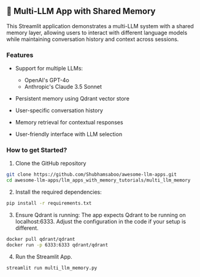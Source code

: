 ## 🧠 Multi-LLM App with Shared Memory
This Streamlit application demonstrates a multi-LLM system with a shared memory layer, allowing users to interact with different language models while maintaining conversation history and context across sessions.

### Features

- Support for multiple LLMs:
    - OpenAI's GPT-4o
    - Anthropic's Claude 3.5 Sonnet

- Persistent memory using Qdrant vector store
- User-specific conversation history
- Memory retrieval for contextual responses
- User-friendly interface with LLM selection

### How to get Started?

1. Clone the GitHub repository
```bash
git clone https://github.com/Shubhamsaboo/awesome-llm-apps.git
cd awesome-llm-apps/llm_apps_with_memory_tutorials/multi_llm_memory
```

2. Install the required dependencies:

```bash
pip install -r requirements.txt
```

3. Ensure Qdrant is running:
The app expects Qdrant to be running on localhost:6333. Adjust the configuration in the code if your setup is different.

```bash
docker pull qdrant/qdrant
docker run -p 6333:6333 qdrant/qdrant
```

4. Run the Streamlit App.
```bash
streamlit run multi_llm_memory.py
```